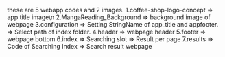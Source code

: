 these are 5 webapp codes and 2 images.
1.coffee-shop-logo-concept => app title image\n
2.MangaReading_Background => background image of webpage
3.configuration => Setting StringName of app_title and appfooter.
                => Select path of index folder. 
4.header => webpage header
5.footer => webpage bottom
6.index => Searching slot 
        => Result per page
7.results => Code of Searching Index 
          => Search result webpage
